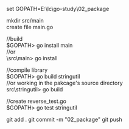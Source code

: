 
set GOPATH=E:\lc\go-study\02_package  

mkdir src/main  
create file main.go  

//build  
$GOPATH> go install main  
//or   
\src\main> go install  

//compile library   
$GOPATH> go build stringutil  
//or working in the pakcage's source directory  
src\stringutil\> go build  

//create reverse_test.go  
$GOPATH> go test stringutil  


git add .
git commit -m "02_package"
git push 
